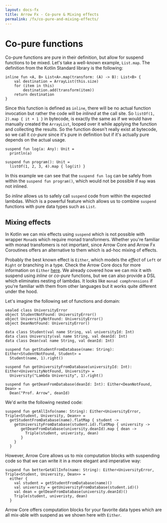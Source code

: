 ```yaml
---
layout: docs-fx
title: Arrow Fx - Co-pure & Mixing effects 
permalink: /fx/co-pure-and-mixing-effects/
---
```


# Co-pure functions

Co-pure functions are pure in their definition, but allow for suspend functions to be mixed.
Let's take a well-known example, `List.map`. The definition from the Kotlin Standard library is the following:

```kotlin:ank
inline fun <A, B> List<A>.map(transform: (A) -> B): List<B> {
    val destination = ArrayList(this.size)
    for (item in this)
        destination.add(transform(item))
    return destination
}
```

Since this function is defined as `inline`, there will be no actual function invocation but rather the code will be _inlined_ at the call site.
So `listOf(1, 2).map { it + 1 }` in bytecode, is exactly the same as if we would have manually created the `ArrayList`, looped over it while applying the function and collecting the results. 
So the function doesn't really exist at bytecode, so we call it _co-pure_ since it's pure in definition but if it's actually pure depends on the actual usage.

```kotlin:ank
suspend fun log(a: Any): Unit =
  println(a)

suspend fun program(): Unit =
  listOf(1, 2, 3, 4).map { log(it) }
```

In this example we can see that the `suspend fun log` can be safely from within the `suspend fun program()`, which would not be possible if `map` was not inlined. 

So _inline_ allows us to safely call `suspend` code from within the expected lambdas.
Which is a powerful feature which allows us to combine `suspend` functions with pure data types such as `List`.

## Mixing effects

In Kotlin we can mix effects using `suspend` which is not possible with wrapper `Monad`s which require monad transformers.
Whether you're familiar with monad transfomers is not important, since Arrow Core and Arrow Fx Coroutines offers an alternative to them which is ad-hoc mixing of effects.

Probably the best known effect is `Either`, which models the _effect_ of `Left` or `Right` or branching in a type. Check the Arrow Core docs for more information on `Either` [here](https://arrow-kt.io/docs/apidocs/arrow-core-data/arrow.core/-either/).
We already covered how we can mix it with suspend using _inline_ or _co-pure_ functions, but we can also provide a DSL which eliminates nesting of lambdas.
It looks like `monad comphrensions` if you're familiar with them from other languages but it works quite different under the hood.

Let's imagine the following set of functions and domain:

```kotlin:ank
sealed class UniversityError
object StudentNotFound: UniversityError()
object UniversityNotFound: UniversityError() 
object DeanNotFound: UniversityError()

data class Student(val name String, val universityId: Int)
data class University(val name String, val deanId: Int)
data class Dean(val name String, val deanId: Int)

suspend fun getStudentFromDatabase(name: String): Either<StudentNotFound, Student> =
  Student(name, 1).right()
 
suspend fun getUniversityFromDatabase(universityId: Int): Either<UniversityNotFound, University> =
  University("Lambda University", 1).right()

suspend fun getDeanFromDatabase(deanId: Int): Either<DeanNotFound, Dean> =
  Dean("Prof. Arrow", deanId)
```

We'd write the following nested code:

```kotlin:ank
suspend fun getAllInfo(name: String): Either<UniversityError, Triple<Student, University, Dean>> = 
  getStudentFromDatabase(name).flatMap { student ->
    getUniversityFromDatabase(student.id).flatMap { university ->
       getDeanFromDatabase(university.deanId).map { dean ->
         Triple(student, univeristy, dean)
       }
    }
  }
```

However, Arrow Core allows us to mix computation blocks with suspending code so that we can write it in a more elegant and imperative way:

```kotlin:ank
suspend fun betterGetAllInfo(name: String): Either<UniversityError, Triple<Student, University, Dean>> = 
  either {
    val student = getStudentFromDatabase(name)()
    val university = getUniversityFromDatabase(student.id)()
    val dean = getDeanFromDatabase(university.deanId)()
    Triple(student, univeristy, dean)
  }
``` 

Arrow Core offers computation blocks for your favorite data types which are all mix-able with suspend as we shown here with `Either`.
